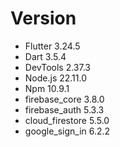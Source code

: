 # Version
+ Flutter 3.24.5
+ Dart 3.5.4 
+ DevTools 2.37.3
+ Node.js 22.11.0
+ Npm 10.9.1
+ firebase_core 3.8.0
+ firebase_auth 5.3.3
+ cloud_firestore 5.5.0
+ google_sign_in 6.2.2
